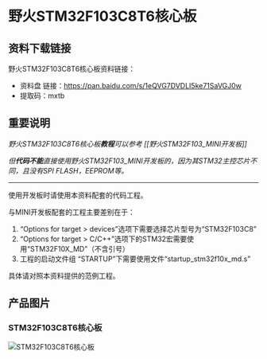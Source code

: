 []()

# 野火STM32F103C8T6核心板

## 资料下载链接

野火STM32F103C8T6核心板资料链接：

* 资料盘 链接：https://pan.baidu.com/s/1eQVG7DVDLI5ke71SaVGJ0w 
* 提取码：mxtb 


## 重要说明


_野火STM32F103C8T6核心板**教程**可以参考 [[野火STM32F103_MINI开发板]]_

_但**代码不能**直接使用野火STM32F103_MINI开发板的，因为其STM32主控芯片不同，且没有SPI FLASH，EEPROM等。_



***

使用开发板时请使用本资料配套的代码工程。

与MINI开发板配套的工程主要差别在于：

1. “Options for target > devices”选项下需要选择芯片型号为“STM32F103C8”
2. “Options for target > C/C++”选项下的STM32宏需要使用“STM32F10X_MD”（不含引号）
3. 工程的启动文件组 “STARTUP”下需要使用文件“startup_stm32f10x_md.s”

具体请对照本资料提供的范例工程。






## 产品图片
### STM32F103C8T6核心板
![STM32F103C8T6核心板](https://raw.githubusercontent.com/wiki/Embdefire/products/images/STM32系列产品/STM32F103C8T6核心板/STM32F103C8T6核心板.jpg)